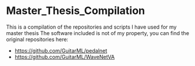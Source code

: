 # Master_Thesis_Compilation
This is a compilation of the repositories and scripts I have used for my master thesis
The software included is not of my property, you can find the original repositories here:
- https://github.com/GuitarML/pedalnet
- https://github.com/GuitarML/WaveNetVA
